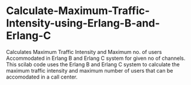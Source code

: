 # Calculate-Maximum-Traffic-Intensity-using-Erlang-B-and-Erlang-C
Calculates Maximum Traffic Intensity and Maximum no. of users Accommodated in Erlang B and Erlang C system for given no of channels.
This scilab code uses the Erlang B and Erlang C system to calculate the maximum traffic intensity and maximum number of users that can be accomodated in a call center.
